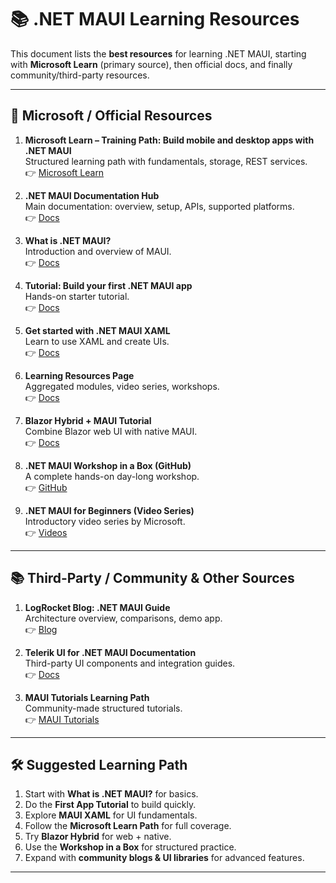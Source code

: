 # 📚 .NET MAUI Learning Resources

This document lists the **best resources** for learning .NET MAUI, starting with **Microsoft Learn** (primary source), then official docs, and finally community/third-party resources.

---

## 🔑 Microsoft / Official Resources

1. **Microsoft Learn – Training Path: Build mobile and desktop apps with .NET MAUI**  
   Structured learning path with fundamentals, storage, REST services.  
   👉 [Microsoft Learn](https://learn.microsoft.com/en-us/training/paths/build-apps-with-dotnet-maui/?utm_source=chatgpt.com)

2. **.NET MAUI Documentation Hub**  
   Main documentation: overview, setup, APIs, supported platforms.  
   👉 [Docs](https://learn.microsoft.com/en-us/dotnet/maui/?view=net-maui-9.0&utm_source=chatgpt.com)

3. **What is .NET MAUI?**  
   Introduction and overview of MAUI.  
   👉 [Docs](https://learn.microsoft.com/en-us/dotnet/maui/what-is-maui?view=net-maui-9.0&utm_source=chatgpt.com)

4. **Tutorial: Build your first .NET MAUI app**  
   Hands-on starter tutorial.  
   👉 [Docs](https://learn.microsoft.com/en-us/dotnet/maui/get-started/first-app?view=net-maui-9.0&utm_source=chatgpt.com)

5. **Get started with .NET MAUI XAML**  
   Learn to use XAML and create UIs.  
   👉 [Docs](https://learn.microsoft.com/en-us/dotnet/maui/xaml/fundamentals/get-started?view=net-maui-9.0&utm_source=chatgpt.com)

6. **Learning Resources Page**  
   Aggregated modules, video series, workshops.  
   👉 [Docs](https://learn.microsoft.com/en-us/dotnet/maui/get-started/resources?view=net-maui-9.0&utm_source=chatgpt.com)

7. **Blazor Hybrid + MAUI Tutorial**  
   Combine Blazor web UI with native MAUI.  
   👉 [Docs](https://learn.microsoft.com/en-us/aspnet/core/blazor/hybrid/tutorials/maui?view=aspnetcore-9.0&utm_source=chatgpt.com)

8. **.NET MAUI Workshop in a Box (GitHub)**  
   A complete hands-on day-long workshop.  
   👉 [GitHub](https://github.com/dotnet-presentations/dotnet-maui-workshop?utm_source=chatgpt.com)

9. **.NET MAUI for Beginners (Video Series)**  
   Introductory video series by Microsoft.  
   👉 [Videos](https://learn.microsoft.com/en-us/shows/dotnet-maui-for-beginners/?utm_source=chatgpt.com)

---

## 📚 Third‑Party / Community & Other Sources

1. **LogRocket Blog: .NET MAUI Guide**  
   Architecture overview, comparisons, demo app.  
   👉 [Blog](https://blog.logrocket.com/dotnet-maui-guide-complete-overview-demo/?utm_source=chatgpt.com)

2. **Telerik UI for .NET MAUI Documentation**  
   Third-party UI components and integration guides.  
   👉 [Docs](https://docs.telerik.com/devtools/maui/introduction?utm_source=chatgpt.com)

3. **MAUI Tutorials Learning Path**  
   Community-made structured tutorials.  
   👉 [MAUI Tutorials](https://mauitutorials.com/maui-learning-path/?utm_source=chatgpt.com)

---

## 🛠 Suggested Learning Path

1. Start with **What is .NET MAUI?** for basics.  
2. Do the **First App Tutorial** to build quickly.  
3. Explore **MAUI XAML** for UI fundamentals.  
4. Follow the **Microsoft Learn Path** for full coverage.  
5. Try **Blazor Hybrid** for web + native.  
6. Use the **Workshop in a Box** for structured practice.  
7. Expand with **community blogs & UI libraries** for advanced features.  

---
